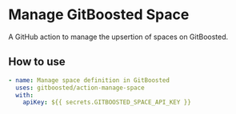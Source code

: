 # Manage GitBoosted Space

A GitHub action to manage the upsertion of spaces on GitBoosted.

## How to use

```yaml
- name: Manage space definition in GitBoosted
  uses: gitboosted/action-manage-space
  with:
    apiKey: ${{ secrets.GITBOOSTED_SPACE_API_KEY }}
```
